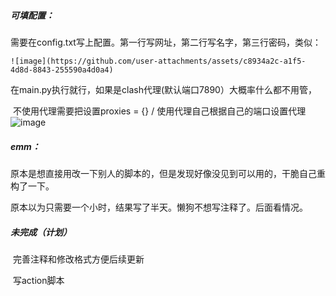 ##### 可填配置：

​	需要在config.txt写上配置。第一行写网址，第二行写名字，第三行密码，类似：




    ![image](https://github.com/user-attachments/assets/c8934a2c-a1f5-4d8d-8843-255590a4d0a4)


​	在main.py执行就行，如果是clash代理(默认端口7890）大概率什么都不用管，

​	不使用代理需要把设置proxies = {} / 使用代理自己根据自己的端口设置代理
  ![image](https://github.com/user-attachments/assets/c4d704bc-48fc-45c6-810b-66d2cb9e7cb1)


##### emm：

​	原本是想直接用改一下别人的脚本的，但是发现好像没见到可以用的，干脆自己重构了一下。

​	原本以为只需要一个小时，结果写了半天。懒狗不想写注释了。后面看情况。



##### 未完成（计划）

​	完善注释和修改格式方便后续更新

​	写action脚本
